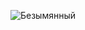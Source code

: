 ![Безымянный](https://user-images.githubusercontent.com/29499863/78267530-9a6f8c80-74f6-11ea-8c07-4d8132043fd0.png)
